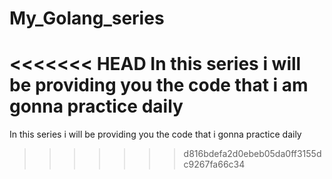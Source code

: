 # My_Golang_series
<<<<<<< HEAD
In this series i will be providing you the code that i am  gonna practice daily 
=======
In this series i will be providing you the code that i gonna practice daily 
>>>>>>> d816bdefa2d0ebeb05da0ff3155dc9267fa66c34
